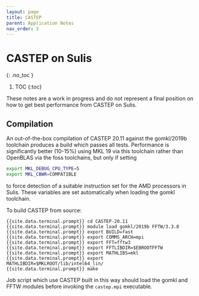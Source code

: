 ```yaml
---
layout: page
title: CASTEP
parent: Application Notes
nav_order: 3
---
```


# CASTEP on Sulis
{: .no_toc }

1. TOC
{:toc}

These notes are a work in progress and do not represent a final position on how to get best performance from CASTEP on Sulis.

## Compilation

An out-of-the-box compilation of CASTEP 20.11 against the gomkl/2019b toolchain produces a build which passes all tests. Performance
is significantly better (10-15%) using MKL 19 via this toolchain rather than OpenBLAS via the foss toolchains, but only if setting

```bash
export MKL_DEBUG_CPU_TYPE=5
export MKL_CBWR=COMPATIBLE
```

to force detection of a suitable instruction set for the AMD processors in Sulis. These variables are set automatically when loading
the gomkl toolchain.

To build CASTEP from source:

```terminal
{{site.data.terminal.prompt}} cd CASTEP-20.11
{{site.data.terminal.prompt}} module load gomkl/2019b FFTW/3.3.8
{{site.data.terminal.prompt}} export BUILD=fast
{{site.data.terminal.prompt}} export COMMS_ARCH=mpi
{{site.data.terminal.prompt}} export FFT=fftw3
{{site.data.terminal.prompt}} export FFTLIBDIR=$EBROOTFFTW
{{site.data.terminal.prompt}} export MATHLIBS=mkl
{{site.data.terminal.prompt}} export MATHLIBDIR=$MKLROOT/lib/intel64_lin/
{{site.data.terminal.prompt}} make
```

Job script which use CASTEP built in this way should load the gomkl and FFTW modules before invoking the `castep.mpi` executable.




